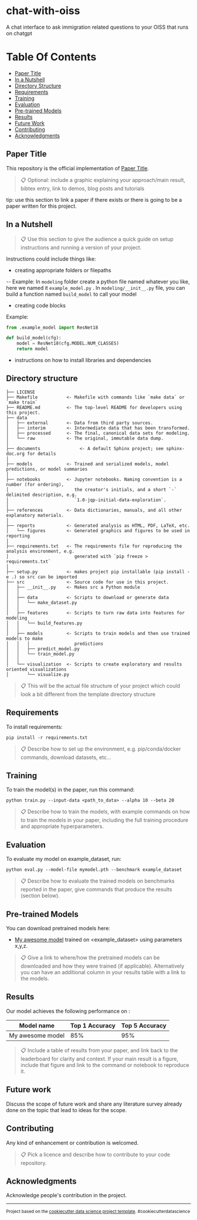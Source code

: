 chat-with-oiss
==============================

A chat interface to ask immigration related questions to your OISS that runs on chatgpt

# Table Of Contents
-  [Paper Title](#paper-title)
-  [In a Nutshell](#in-a-nutshell)
-  [Directory Structure](#directory-structure)
-  [Requirements](#requirements)
-  [Training](#training)
-  [Evaluation](#evaluation)
-  [Pre-trained Models](#pre-trained-models)
-  [Results](#results)
-  [Future Work](#future-work)
-  [Contributing](#contributing)
-  [Acknowledgments](#acknowledgments)


## Paper Title
This repository is the official implementation of [Paper Title](https://arxiv.org/abs/2030.12345). 

>📋  Optional: include a graphic explaining your approach/main result, bibtex entry, link to demos, blog posts and tutorials

tip: use this section to link a paper if there exists or there is going to be a paper written for this project.

## In a Nutshell   
> 📋  Use this section to give the audience a quick guide on setup instructions and running a version of your project.

Instructions could include things like:

- creating appropriate folders or filepaths

-- Example: In `modeling`  folder create a python file named whatever you like, here we named it `example_model.py` . In `modeling/__init__.py` file, you can build a function named `build_model` to call your model

- creating code blocks

Example: 
```python
from .example_model import ResNet18

def build_model(cfg):
    model = ResNet18(cfg.MODEL.NUM_CLASSES)
    return model
``` 

- instructions on how to install libraries and dependencies

## Directory structure
```
├── LICENSE
├── Makefile           <- Makefile with commands like `make data` or `make train`
├── README.md          <- The top-level README for developers using this project.
├── data
│   ├── external       <- Data from third party sources.
│   ├── interim        <- Intermediate data that has been transformed.
│   ├── processed      <- The final, canonical data sets for modeling.
│   └── raw            <- The original, immutable data dump.
│
├── documents               <- A default Sphinx project; see sphinx-doc.org for details
│
├── models             <- Trained and serialized models, model predictions, or model summaries
│
├── notebooks          <- Jupyter notebooks. Naming convention is a number (for ordering),
│                         the creator's initials, and a short `-` delimited description, e.g.
│                         `1.0-jqp-initial-data-exploration`.
│
├── references         <- Data dictionaries, manuals, and all other explanatory materials.
│
├── reports            <- Generated analysis as HTML, PDF, LaTeX, etc.
│   └── figures        <- Generated graphics and figures to be used in reporting
│
├── requirements.txt   <- The requirements file for reproducing the analysis environment, e.g.
│                         generated with `pip freeze > requirements.txt`
│
├── setup.py           <- makes project pip installable (pip install -e .) so src can be imported
├── src                <- Source code for use in this project.
│   ├── __init__.py    <- Makes src a Python module
│   │
│   ├── data           <- Scripts to download or generate data
│   │   └── make_dataset.py
│   │
│   ├── features       <- Scripts to turn raw data into features for modeling
│   │   └── build_features.py
│   │
│   ├── models         <- Scripts to train models and then use trained models to make
│   │   │                 predictions
│   │   ├── predict_model.py
│   │   └── train_model.py
│   │
│   └── visualization  <- Scripts to create exploratory and results oriented visualizations
│       └── visualize.py
```

>📋  This will be the actual file structure of your project which could look a bit different from the template directory structure

## Requirements
To install requirements:

```setup
pip install -r requirements.txt
```

>📋  Describe how to set up the environment, e.g. pip/conda/docker commands, download datasets, etc...

## Training
To train the model(s) in the paper, run this command:

```train
python train.py --input-data <path_to_data> --alpha 10 --beta 20
```

>📋  Describe how to train the models, with example commands on how to train the models in your paper, including the full training procedure and appropriate hyperparameters.

## Evaluation
To evaluate my model on example_dataset, run:

```eval
python eval.py --model-file mymodel.pth --benchmark example_dataset
```

>📋  Describe how to evaluate the trained models on benchmarks reported in the paper, give commands that produce the results (section below).

## Pre-trained Models
You can download pretrained models here:

- [My awesome model](https://drive.google.com/mymodel.pth) trained on <example_dataset> using parameters x,y,z. 

>📋  Give a link to where/how the pretrained models can be downloaded and how they were trained (if applicable).  Alternatively you can have an additional column in your results table with a link to the models.

## Results
Our model achieves the following performance on :

| Model name         | Top 1 Accuracy  | Top 5 Accuracy |
| ------------------ |---------------- | -------------- |
| My awesome model   |     85%         |      95%       |

>📋  Include a table of results from your paper, and link back to the leaderboard for clarity and context. If your main result is a figure, include that figure and link to the command or notebook to reproduce it. 

## Future work
Discuss the scope of future work and share any literature survey already done on the topic that lead to ideas for the scope.

## Contributing
Any kind of enhancement or contribution is welcomed.

>📋  Pick a licence and describe how to contribute to your code repository.

## Acknowledgments
Acknowledge people's contribution in the project.

--------

<p><small>Project based on the <a target="_blank" href="https://drivendata.github.io/cookiecutter-data-science/">cookiecutter data science project template</a>. #cookiecutterdatascience</small></p>
